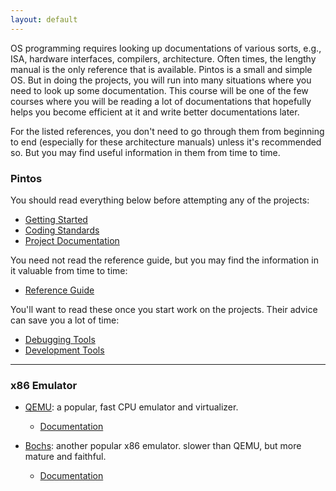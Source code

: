```yaml
---
layout: default
---
```


OS programming requires looking up documentations of various sorts, e.g., ISA, hardware interfaces, 
compilers, architecture. Often times, the lengthy manual is the only reference that is available. 
Pintos is a small and simple OS. But in doing the projects, you will run into many situations where 
you need to look up some documentation. This course will be one of the few courses where you will
be reading a lot of documentations that hopefully helps you become efficient at it and write better 
documentations later.

For the listed references, you don't need to go through them from beginning to end (especially 
for these architecture manuals) unless it's recommended so. But you may find useful information 
in them from time to time.

### Pintos

You should read everything below before attempting any of the projects:

* [Getting Started](project/pintos_1.html)
* [Coding Standards](project/pintos_8.html)
* [Project Documentation](project/pintos_9.html)

You need not read the reference guide, but you may find the information in it valuable from time to time:

* [Reference Guide](project/pintos_6.html)

You'll want to read these once you start work on the projects. Their advice can save you a lot of time:

* [Debugging Tools](project/pintos_10.html)
* [Development Tools](project/pintos_11.html)

<hr>

### x86 Emulator

* [QEMU](http://www.qemu.org): a popular, fast CPU emulator and virtualizer.
	- [Documentation](http://wiki.qemu.org/Qemu-doc.html)

* [Bochs](http://bochs.sourceforge.net): another popular x86 emulator. slower than QEMU, but more mature and faithful.
	- [Documentation]()
